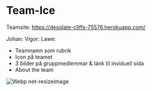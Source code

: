 # Team-Ice

Teamsite:
https://desolate-cliffs-75576.herokuapp.com/

Johan:
Vigor: 
Lawe:

- Teamnamn som rubrik
- Icon på teamet
- 3 bilder på gruppmedlemmar & länk til inviduell sida
- About the team




![Webp net-resizeimage](https://user-images.githubusercontent.com/63057190/135414789-fd080d1d-a80c-4861-b01f-7e6cf94891d3.jpg)

